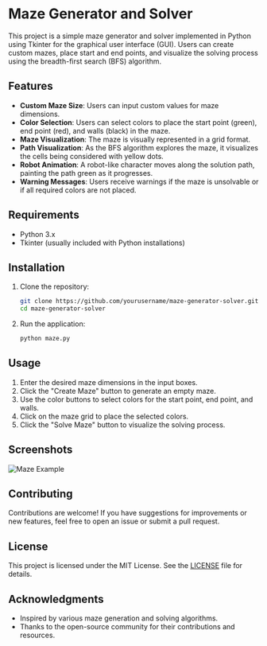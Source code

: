 # Maze Generator and Solver

This project is a simple maze generator and solver implemented in Python using Tkinter for the graphical user interface (GUI). Users can create custom mazes, place start and end points, and visualize the solving process using the breadth-first search (BFS) algorithm.

## Features

- **Custom Maze Size**: Users can input custom values for maze dimensions.
- **Color Selection**: Users can select colors to place the start point (green), end point (red), and walls (black) in the maze.
- **Maze Visualization**: The maze is visually represented in a grid format.
- **Path Visualization**: As the BFS algorithm explores the maze, it visualizes the cells being considered with yellow dots.
- **Robot Animation**: A robot-like character moves along the solution path, painting the path green as it progresses.
- **Warning Messages**: Users receive warnings if the maze is unsolvable or if all required colors are not placed.

## Requirements

- Python 3.x
- Tkinter (usually included with Python installations)

## Installation

1. Clone the repository:
   ```bash
   git clone https://github.com/yourusername/maze-generator-solver.git
   cd maze-generator-solver
   ```

2. Run the application:
   ```bash
   python maze.py
   ```

## Usage

1. Enter the desired maze dimensions in the input boxes.
2. Click the "Create Maze" button to generate an empty maze.
3. Use the color buttons to select colors for the start point, end point, and walls.
4. Click on the maze grid to place the selected colors.
5. Click the "Solve Maze" button to visualize the solving process.

## Screenshots

![Maze Example](screenshot.png)  <!-- Replace with an actual screenshot of your application -->

## Contributing

Contributions are welcome! If you have suggestions for improvements or new features, feel free to open an issue or submit a pull request.

## License

This project is licensed under the MIT License. See the [LICENSE](LICENSE) file for details.

## Acknowledgments

- Inspired by various maze generation and solving algorithms.
- Thanks to the open-source community for their contributions and resources.
